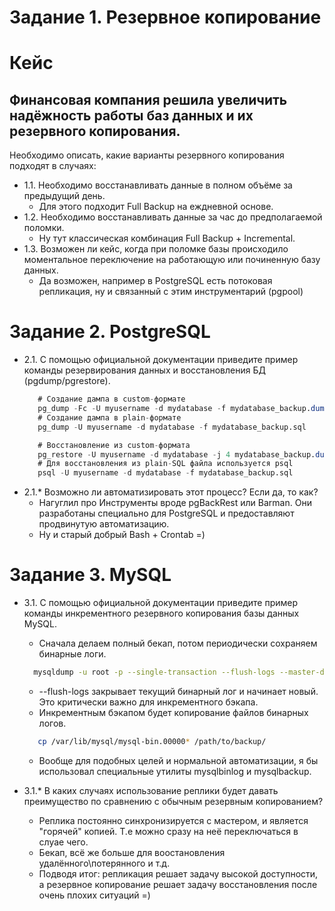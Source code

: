 # Задание 1. Резервное копирование
# Кейс
## Финансовая компания решила увеличить надёжность работы баз данных и их резервного копирования.
Необходимо описать, какие варианты резервного копирования подходят в случаях:
 * 1.1. Необходимо восстанавливать данные в полном объёме за предыдущий день.
     * Для этого подходит Full Backup на еждневной основе.
 * 1.2. Необходимо восстанавливать данные за час до предполагаемой поломки.
     * Ну тут классическая комбинация Full Backup + Incremental.
 * 1.3. Возможен ли кейс, когда при поломке базы происходило моментальное переключение на работающую или починенную базу данных.
     * Да возможен, например в PostgreSQL есть потоковая репликация, ну и связанный с этим инструментарий (pgpool) 

# Задание 2. PostgreSQL
 * 2.1. С помощью официальной документации приведите пример команды резервирования данных и восстановления БД (pgdump/pgrestore).
    ``` sql
       # Создание дампа в custom-формате 
       pg_dump -Fc -U myusername -d mydatabase -f mydatabase_backup.dump
       # Создание дампа в plain-формате 
       pg_dump -U myusername -d mydatabase -f mydatabase_backup.sql

       # Восстановление из custom-формата
       pg_restore -U myusername -d mydatabase -j 4 mydatabase_backup.dump
       # Для восстановления из plain-SQL файла используется psql
       psql -U myusername -d mydatabase -f mydatabase_backup.sql
    ```
 * 2.1.* Возможно ли автоматизировать этот процесс? Если да, то как?
   * Нагуглил про  Инструменты вроде pgBackRest или Barman. Они разработаны специально для PostgreSQL и предоставляют продвинутую автоматизацию.
   * Ну и старый добрый Bash + Crontab =)

# Задание 3. MySQL
 * 3.1. С помощью официальной документации приведите пример команды инкрементного резервного копирования базы данных MySQL.
   * Сначала делаем полный бекап, потом периодически сохраняем бинарные логи.
   ``` bash
     mysqldump -u root -p --single-transaction --flush-logs --master-data=2 --all-databases > full_backup.sql
   ```
    * --flush-logs закрывает текущий бинарный лог и начинает новый. Это критически важно для инкрементного бэкапа.
    * Инкрементным бэкапом будет копирование файлов бинарных логов.
   ``` bash    
      cp /var/lib/mysql/mysql-bin.00000* /path/to/backup/
   ```
   * Вообще для подобных целей и нормальной автоматизации, я бы использовал специальные утилиты mysqlbinlog и mysqlbackup.
 
 * 3.1.* В каких случаях использование реплики будет давать преимущество по сравнению с обычным резервным копированием?
   * Реплика постоянно синхронизируется с мастером, и является "горячей" копией. Т.е можно сразу на неё переключаться в слуае чего. 
   * Бекап, всё же больше для воостановления удалённого\потерянного и т.д.
   * Подводя итог: репликация решает задачу высокой доступности, а резервное копирование решает задачу восстановления после очень плохих ситуаций =) 
